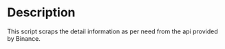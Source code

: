 # Description

This script scraps the detail information as per need from the api provided by Binance.